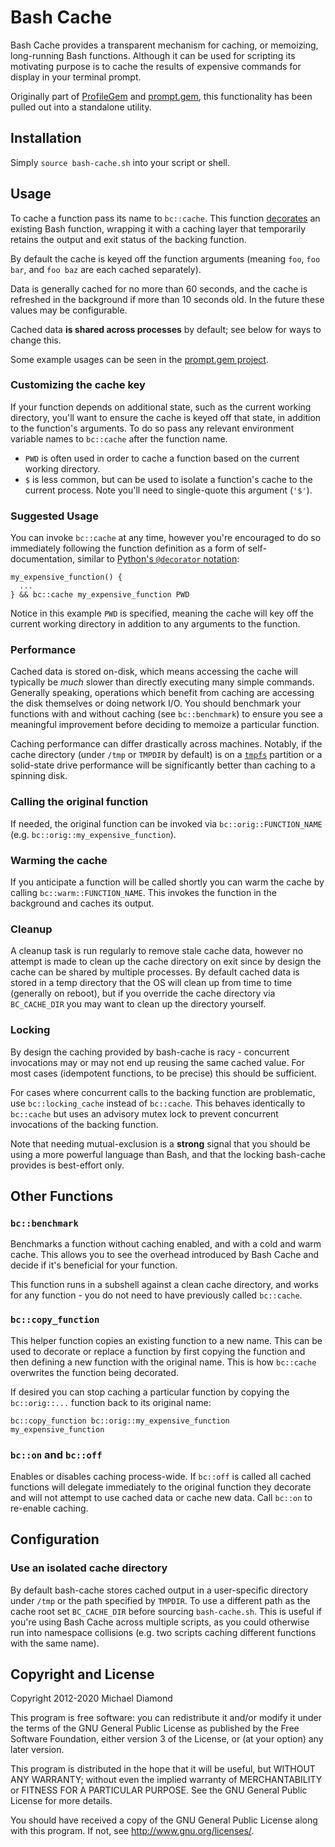 # Bash Cache

Bash Cache provides a transparent mechanism for caching, or memoizing, long-running Bash functions.
Although it can be used for scripting its motivating purpose is to cache the results of expensive
commands for display in your terminal prompt.

Originally part of [ProfileGem](http://git.mwdiamond.com/profilegem) and
[prompt.gem](http://git.mwdiamond.com/prompt.gem), this functionality has been pulled out
into a standalone utility.

## Installation

Simply `source bash-cache.sh` into your script or shell.

## Usage

To cache a function pass its name to `bc::cache`. This function
[decorates](https://en.wikipedia.org/wiki/Decorator_pattern) an existing Bash function, wrapping
it with a caching layer that temporarily retains the output and exit status of the backing
function.

By default the cache is keyed off the function arguments (meaning `foo`, `foo bar`, and `foo baz`
are each cached separately).

Data is generally cached for no more than 60 seconds, and the cache is refreshed in the background
if more than 10 seconds old. In the future these values may be configurable.

Cached data **is shared across processes** by default; see below for ways to change this.

Some example usages can be seen in the
[prompt.gem project](https://github.com/dimo414/prompt.gem/blob/master/env_functions.sh).

### Customizing the cache key

If your function depends on additional state, such as the current working directory, you'll want to
ensure the cache is keyed off that state, in addition to the function's arguments. To do so pass
any relevant environment variable names to `bc::cache` after the function name.

* `PWD` is often used in order to cache a function based on the current working directory.
* `$` is less common, but can be used to isolate a function's cache to the current process. Note
  you'll need to single-quote this argument (`'$'`).

### Suggested Usage

You can invoke `bc::cache` at any time, however you're encouraged to do so immediately following
the function definition as a form of self-documentation, similar to
[Python's `@decorator` notation](https://en.wikipedia.org/wiki/Python_syntax_and_semantics#Decorators):

```shell
my_expensive_function() {
  ...
} && bc::cache my_expensive_function PWD
```

Notice in this example `PWD` is specified, meaning the cache will key off the current working
directory in addition to any arguments to the function.

### Performance

Cached data is stored on-disk, which means accessing the cache will typically be *much* slower than
directly executing many simple commands. Generally speaking, operations which benefit from caching
are accessing the disk themselves or doing network I/O. You should benchmark your functions with and
without caching (see `bc::benchmark`) to ensure you see a meaningful improvement before deciding to
memoize a particular function.

Caching performance can differ drastically across machines. Notably, if the cache directory (under
`/tmp` or `TMPDIR` by default) is on a [`tmpfs`](https://en.wikipedia.org/wiki/Tmpfs) partition or a
solid-state drive performance will be significantly better than caching to a spinning disk.

### Calling the original function

If needed, the original function can be invoked via `bc::orig::FUNCTION_NAME` (e.g.
`bc::orig::my_expensive_function`).

### Warming the cache

If you anticipate a function will be called shortly you can warm the cache by calling
`bc::warm::FUNCTION_NAME`. This invokes the function in the background and caches its output.

### Cleanup

A cleanup task is run regularly to remove stale cache data, however no attempt is made to clean up
the cache directory on exit since by design the cache can be shared by multiple processes. By
default cached data is stored in a temp directory that the OS will clean up from time to time
(generally on reboot), but if you override the cache directory via `BC_CACHE_DIR` you may want to
clean up the directory yourself.

### Locking

By design the caching provided by bash-cache is racy - concurrent invocations may or may not end up
reusing the same cached value. For most cases (idempotent functions, to be precise) this should be
sufficient.

For cases where concurrent calls to the backing function are problematic, use `bc::locking_cache`
instead of `bc::cache`. This behaves identically to `bc::cache` but uses an advisory mutex lock to
prevent concurrent invocations of the backing function.

Note that needing mutual-exclusion is a **strong** signal that you should be using a more powerful
language than Bash, and that the locking bash-cache provides is best-effort only.

## Other Functions

### `bc::benchmark`

Benchmarks a function without caching enabled, and with a cold and warm cache. This allows you to
see the overhead introduced by Bash Cache and decide if it's beneficial for your function.

This function runs in a subshell against a clean cache directory, and works for any function - you
do not need to have previously called `bc::cache`.

### `bc::copy_function`

This helper function copies an existing function to a new name. This can be used to decorate or
replace a function by first copying the function and then defining a new function with the original
name. This is how `bc::cache` overwrites the function being decorated.

If desired you can stop caching a particular function by copying the `bc::orig::...` function back
to its original name:

```shell
bc::copy_function bc::orig::my_expensive_function my_expensive_function
```

### `bc::on` and `bc::off`

Enables or disables caching process-wide. If `bc::off` is called all cached functions will delegate
immediately to the original function they decorate and will not attempt to use cached data or
cache new data. Call `bc::on` to re-enable caching.

## Configuration

### Use an isolated cache directory

By default bash-cache stores cached output in a user-specific directory under `/tmp` or the path
specified by `TMPDIR`. To use a different path as the cache root set `BC_CACHE_DIR` before sourcing
`bash-cache.sh`. This is useful if you're using Bash Cache across multiple scripts, as you could
otherwise run into namespace collisions (e.g. two scripts caching different functions with the same
name).

## Copyright and License

Copyright 2012-2020 Michael Diamond

This program is free software: you can redistribute it and/or modify
it under the terms of the GNU General Public License as published by
the Free Software Foundation, either version 3 of the License, or
(at your option) any later version.

This program is distributed in the hope that it will be useful,
but WITHOUT ANY WARRANTY; without even the implied warranty of
MERCHANTABILITY or FITNESS FOR A PARTICULAR PURPOSE.  See the
GNU General Public License for more details.

You should have received a copy of the GNU General Public License
along with this program.  If not, see <http://www.gnu.org/licenses/>.
